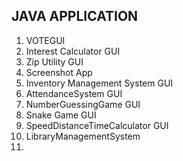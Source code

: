 ## JAVA APPLICATION

1. VOTEGUI 
2. Interest Calculator GUI
3. Zip Utility GUI 
4. Screenshot App
5. Inventory Management System GUI
6. AttendanceSystem GUI
7. NumberGuessingGame GUI
8. Snake Game GUI
9. SpeedDistanceTimeCalculator GUI
10. LibraryManagementSystem
11. 

